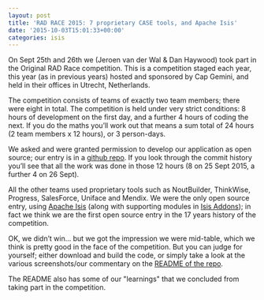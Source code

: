 ```yaml
---
layout: post
title: 'RAD RACE 2015: 7 proprietary CASE tools, and Apache Isis'
date: '2015-10-03T15:01:33+00:00'
categories: isis
---
```

<p>
On Sept 25th and 26th we (Jeroen van der Wal &amp; Dan Haywood) took part in the Original RAD Race competition. This is a competition staged each year, this year (as in previous years) hosted and sponsored by Cap Gemini, and held in their offices in Utrecht, Netherlands.&nbsp;</p> 
  <p>The competition consists of teams of exactly two team members; there were eight in total. The competition is held under very strict conditions: 8 hours of development on the first day, and a further 4 hours of coding the next. If you do the maths you’ll work out that means a sum total of 24 hours (2 team members x 12 hours), or 3 person-days.

</p> 
  <p>We asked and were granted permission to develop our application as open source; our entry is in a <a href="https://github.com/incodehq/radrace2015">github repo</a>. If you look through the commit history you’ll see that all the work was done in those 12 hours (8 on 25 Sept 2015, a further 4 on 26 Sept).

All the other teams used proprietary tools such as NoutBuilder, ThinkWise, Progress, SalesForce, Uniface and Mendix. We were the only open source entry, using <a href="http://isis.apache.org/">Apache Isis</a> (along with supporting modules in <a href="http://www.isisaddons.org/">Isis Addons</a>); in fact we think we are the first open source entry in the 17 years history of the competition.
</p> 
  <p>
OK, we didn’t win…​  but we got the impression we were mid-table, which we think is pretty good in the face of the competition. But you can judge for yourself; either download and build the code, or simply take a look at the various screenshots/our commentary on the <a href="https://github.com/incodehq/radrace2015">README of the repo</a>.</p> 
  <p>

The README also has some of our &quot;learnings&quot; that we concluded from taking part in the competition.</p>
  <p><br /></p>
  <p><br /></p>
